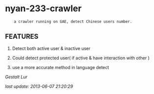 nyan-233-crawler
================

        a crawler running on GAE, detect Chinese users number.

FEATURES
--------

  1. Detect both active user & inactive user
  
  2. Could detect protected user( if active & have interaction with other )
    
  3. use a more accurate method in language detect

_Gestalt Lur_

_last update: 2013-06-07 21:20:29_

